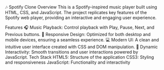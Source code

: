 🎶 Spotify Clone
Overview
This is a Spotify-inspired music player built using HTML, CSS, and JavaScript. The project replicates key features of the Spotify web player, providing an interactive and engaging user experience.

Features
🎧 Music Playback: Control playback with Play, Pause, Next, and Previous buttons.
📱 Responsive Design: Optimized for both desktop and mobile devices, ensuring a seamless experience.
💻 Modern UI: A clean and intuitive user interface created with CSS and DOM manipulation.
🔄 Dynamic Interactivity: Smooth transitions and user interactions powered by JavaScript.
Tech Stack
HTML5: Structure of the application
CSS3: Styling and responsiveness
JavaScript: Functionality and interactivity
